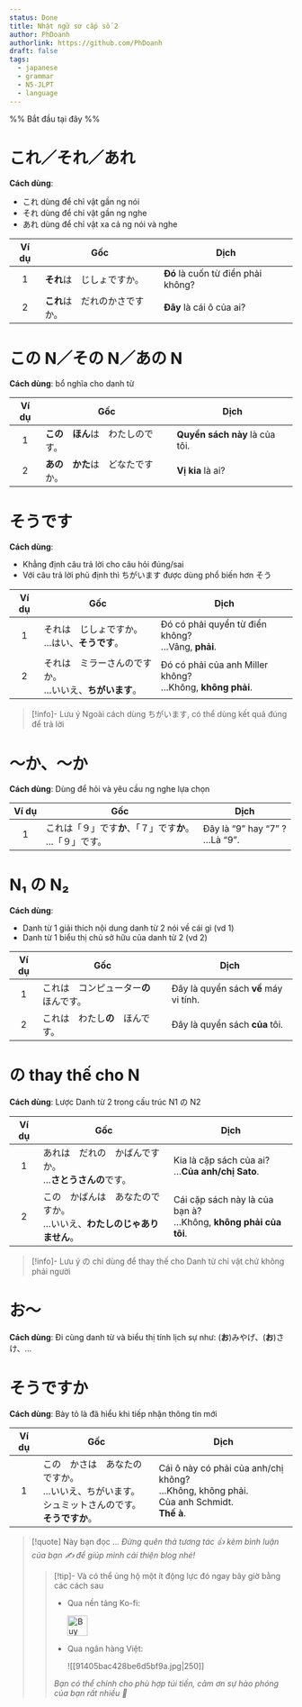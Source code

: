 ```yaml
---
status: Done
title: Nhật ngữ sơ cấp số 2
author: PhDoanh
authorlink: https://github.com/PhDoanh
draft: false
tags:
  - japanese
  - grammar
  - N5-JLPT
  - language
---
```

%% Bắt đầu tại đây %%
# これ／それ／あれ

**Cách dùng**:
- これ dùng để chỉ vật gần ng nói
- それ dùng để chỉ vật gần ng nghe
- あれ dùng để chỉ vật xa cả ng nói và nghe

| Ví dụ | Gốc                            | Dịch                               |
|:-----:| ------------------------------ | ---------------------------------- |
|   1   | **それ**は　じしょですか。     | **Đó** là cuốn từ điển phải không? |
|   2   | **これ**は　だれのかさですか。 | **Đây** là cái ô của ai?           |

# この N／その N／あの N
**Cách dùng**: bổ nghĩa cho danh từ

| Ví dụ | Gốc                | Dịch                           |
| :---: | ------------------ | ------------------------------ |
|   1   | **この　ほん**は　わたしのです。 | **Quyển sách này** là của tôi. |
|   2   | **あの　かた**は　どなたですか。 | **Vị kia** là ai?              |

# そうです
**Cách dùng**:
- Khẳng định câu trả lời cho câu hỏi đúng/sai
- Với câu trả lời phủ định thì ちがいます được dùng phổ biến hơn そう

| Ví dụ | Gốc                                                         | Dịch                                                          |
|:-----:| ----------------------------------------------------------- | ------------------------------------------------------------- |
|   1   | それは　じしょですか。  <br>…はい、**そうです**。           | Đó có phải quyển từ điển không?  <br>…Vâng, **phải**.         |
|   2   | それは　ミラーさんのですか。  <br>…いいえ、**ちがいます**。 | Đó có phải của anh Miller không?  <br>…Không, **không phải**. |

> [!info]- Lưu ý
> Ngoài cách dùng ちがいます, có thể dùng kết quả đúng để trả lời

# ～か、～か
**Cách dùng**: Dùng để hỏi và yêu cầu ng nghe lựa chọn

| Ví dụ | Gốc                                    | Dịch                               |
| :---: | -------------------------------------- | ---------------------------------- |
|   1   | これは「９」です**か**、「７」です**か**。  <br>…「９」です。 | Đây là “9” hay “7” ?  <br>…Là “9”. |

# N₁ の N₂
**Cách dùng**:
- Danh từ 1 giải thích nội dung danh từ 2 nói về cái gì (vd 1)
- Danh từ 1 biểu thị chủ sở hữu của danh từ 2 (vd 2)

| Ví dụ | Gốc                    | Dịch                                  |
| :---: | ---------------------- | ------------------------------------- |
|   1   | これは　コンピューター**の**　ほんです。 | Đây là quyển sách **về** máy vi tính. |
|   2   | これは　わたし**の**　ほんです。     | Đây là quyển sách **của** tôi.        |

# の thay thế cho N
**Cách dùng**: Lược Danh từ 2 trong cấu trúc N1 の N2

| Ví dụ | Gốc                                                                         | Dịch                                                                |
|:-----:| --------------------------------------------------------------------------- | ------------------------------------------------------------------- |
|   1   | あれは　だれの　かばんですか。  <br>…**さとうさんの**です。                 | Kia là cặp sách của ai?  <br>…**Của anh/chị Sato**.                 |
|   2   | この　かばんは　あなたのですか。  <br>…いいえ、**わたしのじゃありません**。 | Cái cặp sách này là của bạn à?  <br>…Không, **không phải của tôi**. |

> [!info]- Lưu ý
> の chỉ dùng để thay thế cho Danh từ chỉ vật chứ không phải người

# お～
**Cách dùng**: Đi cùng danh từ và biểu thị tính lịch sự như: (**お**)みやげ、(**お**)さけ、…

# そうですか
**Cách dùng**: Bày tỏ là đã hiểu khi tiếp nhận thông tin mới

| Ví dụ | Gốc                                                                                                         | Dịch                                                                                                |
|:-----:| ----------------------------------------------------------------------------------------------------------- | --------------------------------------------------------------------------------------------------- |
|   1   | この　かさは　あなたのですか。  <br>…いいえ、ちがいます。  <br>シュミットさんのです。  <br>**そうですか**。 | Cái ô này có phải của anh/chị không?  <br>…Không, không phải.  <br>Của anh Schmidt.  <br>**Thế à**. |

> [!quote] Này bạn đọc ...
> *Đừng quên thả tương tác 👍 kèm bình luận của bạn ✍️ để giúp mình cải thiện blog nhé!* 
> > [!tip]- Và có thể ủng hộ một ít động lực đó ngay bây giờ bằng các cách sau
> > - Qua nền tảng Ko-fi:
> > 
> >   <a href='https://ko-fi.com/M4M111S8CI' target='_blank'><img height='36' style='border:0px;height:36px;' src='https://storage.ko-fi.com/cdn/kofi3.png?v=3' border='0' alt='Buy Me a Coffee at ko-fi.com' /></a>
> > - Qua ngân hàng Việt:
> >   
> >   ![[91405bac428be6d5bf9a.jpg|250]]
> > 
> > *Bạn có thể chỉnh cho phù hợp túi tiền, cảm ơn sự hào phóng của bạn rất nhiều 🥰*